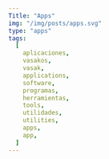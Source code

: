 ```yaml
---
Title: "Apps"
img: "/img/posts/apps.svg"
type: "apps"
tags:
  [
    aplicaciones,
    vasakos,
    vasak,
    applications,
    software,
    programas,
    herramientas,
    tools,
    utilidades,
    utilities,
    apps,
    app,
  ]
---
```

